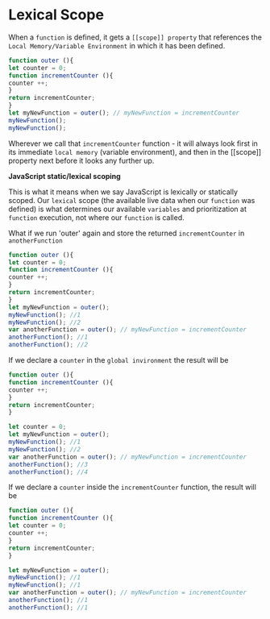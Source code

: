 # Lexical Scope

When a `function` is defined, it gets a `[[scope]] property` that references the `Local Memory/Variable Environment` in which it has been defined.

```js
function outer (){
let counter = 0;
function incrementCounter (){
counter ++;
}
return incrementCounter;
}
let myNewFunction = outer(); // myNewFunction = incrementCounter
myNewFunction();
myNewFunction();
```
Wherever we call that `incrementCounter` function - it will always look first in its immediate `local memory` (variable environment), and then in the [[scope]] property next before it looks any further up. 

**JavaScript static/lexical scoping** 

This is what it means when we say JavaScript is lexically or statically scoped. Our `lexical` scope (the available live data when our `function` was defined) is what determines our available `variables` and prioritization at `function` execution, not where our `function` is called. 

What if we run 'outer' again and store the returned `incrementCounter` in `anotherFunction`
```js
function outer (){
let counter = 0;
function incrementCounter (){
counter ++;
}
return incrementCounter;
}
let myNewFunction = outer();
myNewFunction(); //1
myNewFunction(); //2
var anotherFunction = outer(); // myNewFunction = incrementCounter
anotherFunction(); //1
anotherFunction(); //2
```
If we declare a `counter` in the `global invironment` the result will be 

```js
function outer (){
function incrementCounter (){
counter ++;
}
return incrementCounter;
}

let counter = 0;
let myNewFunction = outer();
myNewFunction(); //1
myNewFunction(); //2
var anotherFunction = outer(); // myNewFunction = incrementCounter
anotherFunction(); //3
anotherFunction(); //4
```
If we declare a `counter` inside the `incrementCounter` function, the result will be 
```js
function outer (){
function incrementCounter (){
let counter = 0;
counter ++;
}
return incrementCounter;
}

let myNewFunction = outer();
myNewFunction(); //1
myNewFunction(); //1
var anotherFunction = outer(); // myNewFunction = incrementCounter
anotherFunction(); //1
anotherFunction(); //1
```
